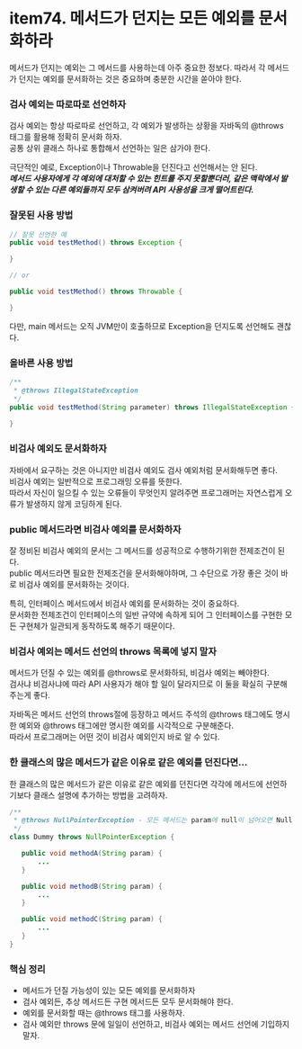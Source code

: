 # item74. 메서드가 던지는 모든 예외를 문서화하라
메서드가 던지는 예외는 그 메서드를 사용하는데 아주 중요한 정보다. 따라서 각 메서드가 던지는 예외를 문서화하는 것은 중요하며 충분한 시간을 쏟아야 한다.

### 검사 예외는 따로따로 선언하자
검사 예외는 항상 따로따로 선언하고, 각 예외가 발생하는 상황을 자바독의 @throws 태그를 활용해 정확히 문서화 하자.</br>
공통 상위 클래스 하나로 통합해서 선언하는 일은 삼가야 한다.

극단적인 예로, Exception이나 Throwable을 던진다고 선언해서는 안 된다.</br>
***메서드 사용자에게 각 예외에 대처할 수 있는 힌트를 주지 못할뿐더러, 같은 맥락에서 발생할 수 있는 다른 예외들까지 모두 삼켜버려 API 사용성을 크게 떨어트린다.***

### 잘못된 사용 방법
```java
// 잘못 선언한 예
public void testMethod() throws Exception {

}

// or

public void testMethod() throws Throwable {

}
```
다만, main 메서드는 오직 JVM만이 호출하므로 Exception을 던지도록 선언해도 괜찮다.

### 올바른 사용 방법
```java
/**
 * @throws IllegalStateException
 */
public void testMethod(String parameter) throws IllegalStateException {
  
}
```

### 비검사 예외도 문서화하자
자바에서 요구하는 것은 아니지만 비검사 예외도 검사 예외처럼 문서화해두면 좋다.</br>
비검사 예외는 일반적으로 프로그래밍 오류를 뜻한다.</br>
따라서 자신이 일으킬 수 있는 오류들이 무엇인지 알려주면 프로그래머는 자연스럽게 오류가 발생하지 않게 코딩하게 된다.

### public 메서드라면 비검사 예외를 문서화하자
잘 정비된 비검사 예외의 문서는 그 메서드를 성공적으로 수행하기위한 전제조건이 된다.</br>
public 메서드라면 필요한 전제조건을 문서화해야하며, 그 수단으로 가장 좋은 것이 바로 비검사 예외를 문서화하는 것이다.

특히, 인터페이스 메서드에서 비검사 예외를 문서화하는 것이 중요하다.</br>
문서화한 전제조건이 인터페이스의 일반 규약에 속하게 되어 그 인터페이스를 구현한 모든 구현체가 일관되게 동작하도록 해주기 때문이다.

### 비검사 예외는 메서드 선언의 throws 목록에 넣지 말자
메서드가 던질 수 있는 예외를 @throws로 문서화하되, 비검사 예외는 빼야한다.</br>
검사냐 비검사냐에 따라 API 사용자가 해야 할 일이 달라지므로 이 둘을 확실히 구분해주는게 좋다.

자바독은 메서드 선언의 throws절에 등장하고 메서드 주석의 @throws 태그에도 명시한 예외와 @throws 태그에만 명시한 예외를 시각적으로 구분해준다.</br>
따라서 프로그래머는 어떤 것이 비검사 예외인지 바로 알 수 있다.

### 한 클래스의 많은 메서드가 같은 이유로 같은 예외를 던진다면...
한 클래스의 많은 메서드가 같은 이유로 같은 예외를 던진다면 각각에 메서드에 선언하기보다 클래스 설명에 추가하는 방법을 고려하자.
```java
/**
 * @throws NullPointerException - 모든 메서드는 param에 null이 넘어오면 NullPointerExcetpion을 던진다.
 */
class Dummy throws NullPointerException {

   public void methodA(String param) {
       ...
   }

   public void methodB(String param) {
       ...
   }

   public void methodC(String param) {
       ...
   }
}
```

### 핵심 정리
- 메서드가 던질 가능성이 있는 모든 예외를 문서화하자
- 검사 예외든, 추상 메서드든 구현 메서드든 모두 문서화해야 한다.
- 예외를 문서화할 때는 @throws 태그를 사용하자.
- 검사 예외만 throws 문에 일일이 선언하고, 비검사 예외는 메서드 선언에 기입하지 말자.